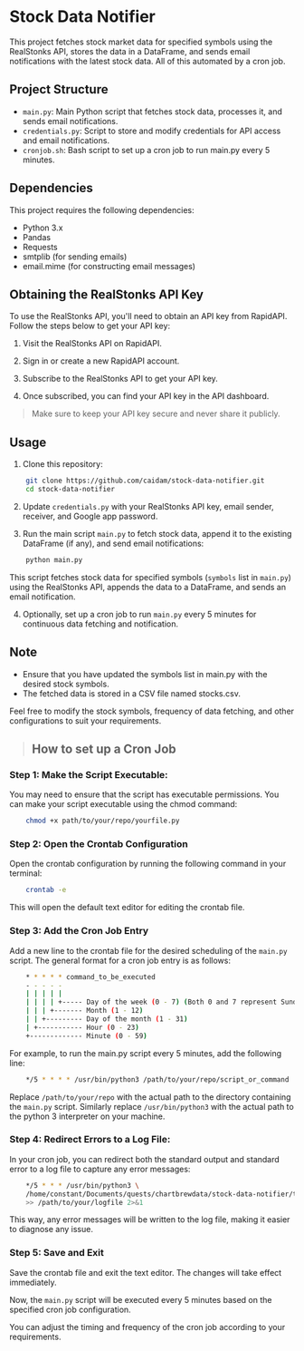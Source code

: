# Stock Data Notifier

This project fetches stock market data for specified symbols using the RealStonks API, stores the data in a DataFrame, and sends email notifications with the latest stock data. All of this automated by a cron job.

## Project Structure

- `main.py`: Main Python script that fetches stock data, processes it, and sends email notifications.
- `credentials.py`: Script to store and modify credentials for API access and email notifications.
- `cronjob.sh`: Bash script to set up a cron job to run main.py every 5 minutes.

## Dependencies

This project requires the following dependencies:

- Python 3.x
- Pandas
- Requests
- smtplib (for sending emails)
- email.mime (for constructing email messages)

## Obtaining the RealStonks API Key

To use the RealStonks API, you'll need to obtain an API key from RapidAPI. Follow the steps below to get your API key:

1. Visit the RealStonks API on RapidAPI.

2. Sign in or create a new RapidAPI account.

3. Subscribe to the RealStonks API to get your API key.

4. Once subscribed, you can find your API key in the API dashboard.

> Make sure to keep your API key secure and never share it publicly.

## Usage

1. Clone this repository:

```bash
    git clone https://github.com/caidam/stock-data-notifier.git
    cd stock-data-notifier 
```

2. Update `credentials.py` with your RealStonks API key, email sender, receiver, and Google app password.

3. Run the main script `main.py` to fetch stock data, append it to the existing DataFrame (if any), and send email notifications:

```bash
    python main.py
```

This script fetches stock data for specified symbols (`symbols` list in `main.py`) using the RealStonks API, appends the data to a DataFrame, and sends an email notification.

4. Optionally, set up a cron job to run `main.py` every 5 minutes for continuous data fetching and notification.

## Note

- Ensure that you have updated the symbols list in main.py with the desired stock symbols.
- The fetched data is stored in a CSV file named stocks.csv.

Feel free to modify the stock symbols, frequency of data fetching, and other configurations to suit your requirements.

> ## How to set up a Cron Job

### Step 1: Make the Script Executable:

You may need to ensure that the script has executable permissions. You can make your script executable using the chmod command:

```bash
    chmod +x path/to/your/repo/yourfile.py
```

### Step 2: Open the Crontab Configuration

Open the crontab configuration by running the following command in your terminal:

```bash
    crontab -e
```

This will open the default text editor for editing the crontab file.

### Step 3: Add the Cron Job Entry

Add a new line to the crontab file for the desired scheduling of the `main.py` script. The general format for a cron job entry is as follows:

```bash
    * * * * * command_to_be_executed
    - - - - -
    | | | | |
    | | | | +----- Day of the week (0 - 7) (Both 0 and 7 represent Sunday)
    | | | +------- Month (1 - 12)
    | | +--------- Day of the month (1 - 31)
    | +----------- Hour (0 - 23)
    +------------- Minute (0 - 59)
```

For example, to run the main.py script every 5 minutes, add the following line:

```bash
    */5 * * * * /usr/bin/python3 /path/to/your/repo/script_or_command
```

Replace `/path/to/your/repo` with the actual path to the directory containing the `main.py` script.
Similarly replace `/usr/bin/python3` with the actual path to the python 3 interpreter on your machine.

### Step 4: Redirect Errors to a Log File:

In your cron job, you can redirect both the standard output and standard error to a log file to capture any error messages:

```bash
    */5 * * * /usr/bin/python3 \
    /home/constant/Documents/quests/chartbrewdata/stock-data-notifier/test.py \
    >> /path/to/your/logfile 2>&1
```

This way, any error messages will be written to the log file, making it easier to diagnose any issue.

### Step 5: Save and Exit

Save the crontab file and exit the text editor. The changes will take effect immediately.

Now, the `main.py` script will be executed every 5 minutes based on the specified cron job configuration.

You can adjust the timing and frequency of the cron job according to your requirements.
